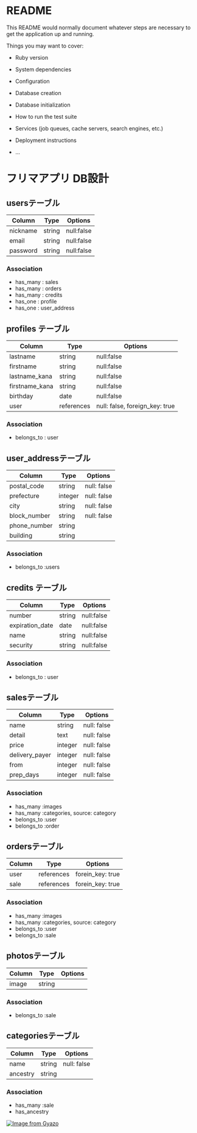 # README

This README would normally document whatever steps are necessary to get the
application up and running.

Things you may want to cover:

* Ruby version

* System dependencies

* Configuration

* Database creation

* Database initialization

* How to run the test suite

* Services (job queues, cache servers, search engines, etc.)

* Deployment instructions

* ...

# フリマアプリ DB設計
## usersテーブル
|Column|Type|Options|
|------|----|-------|
|nickname|string|null:false|
|email|string|null:false|
|password|string|null:false|
### Association
- has_many : sales
- has_many : orders
- has_many : credits
- has_one : profile
- has_one : user_address

## profiles テーブル
|Column|Type|Options|
|------|----|-------|
|lastname|string|null:false|
|firstname|string|null:false|
|lastname_kana|string|null:false|
|firstname_kana|string|null:false|
|birthday|date|null:false|
|user|references|null: false, foreign_key: true|
### Association
- belongs_to : user

## user_addressテーブル
|Column|Type|Options|
|------|----|-------|
|postal_code|string|null: false|
|prefecture|integer|null: false|
|city|string|null: false|
|block_number|string|null: false|
|phone_number|string||
|building|string||
### Association
- belongs_to :users

## credits テーブル
|Column|Type|Options|
|------|----|-------|
|number|string|null:false|
|expiration_date|date|null:false|
|name|string|null:false|
|security|string|null:false|
### Association
- belongs_to : user

## salesテーブル
|Column|Type|Options|
|------|----|-------|
|name|string|null: false|
|detail|text|null: false|
|price|integer|null: false|
|delivery_payer|integer|null: false|
|from|integer|null: false|
|prep_days|integer|null: false|
### Association
- has_many :images
- has_many :categories, source: category
- belongs_to :user
- belongs_to :order

## ordersテーブル
|Column|Type|Options|
|------|----|-------|
|user|references|forein_key: true|
|sale|references|forein_key: true|
### Association
- has_many :images
- has_many :categories, source: category
- belongs_to :user
- belongs_to :sale

## photosテーブル
|Column|Type|Options|
|------|----|-------|
|image|string|
### Association
- belongs_to :sale

## categoriesテーブル
|Column|Type|Options|
|------|----|-------|
|name|string|null: false|
|ancestry|string|
### Association
- has_many :sale
- has_ancestry

[![Image from Gyazo](https://i.gyazo.com/b60a0610125ab27a2d373eaf56045932.png)](https://gyazo.com/b60a0610125ab27a2d373eaf56045932)
